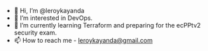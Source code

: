 - 👋 Hi, I’m @leroykayanda
- 👀 I’m interested in DevOps.
- 🌱 I’m currently learning Terraform and preparing for the ecPPtv2 security exam.
- 📫 How to reach me - leroykayanda@gmail.com

<!---
leroykayanda/leroykayanda is a ✨ special ✨ repository because its `README.md` (this file) appears on your GitHub profile.
You can click the Preview link to take a look at your changes.
--->
